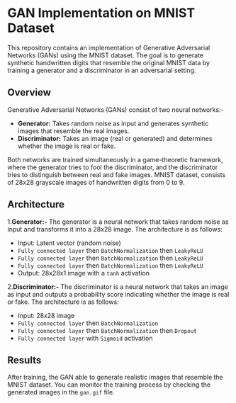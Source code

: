 # GAN Implementation on MNIST Dataset

This repository contains an implementation of Generative Adversarial Networks (GANs) using the MNIST dataset. The goal is to generate synthetic 
handwritten digits that resemble the original MNIST data by training a generator and a discriminator in an adversarial setting.

## Overview

Generative Adversarial Networks (GANs) consist of two neural networks:-

- **Generator:** Takes random noise as input and generates synthetic images that resemble the real images.
- **Discriminator:** Takes an image (real or generated) and determines whether the image is real or fake.

Both networks are trained simultaneously in a game-theoretic framework, where the generator tries to fool the discriminator, and 
the discriminator tries to distinguish between real and fake images.
MNIST dataset, consists of 28x28 grayscale images of handwritten digits from 0 to 9.

## Architecture

1.**Generator:-**
The generator is a neural network that takes random noise as input and transforms it into a 28x28 image. The architecture is as follows:

- Input: Latent vector (random noise)
- `Fully connected layer` then `BatchNormalization` then `LeakyReLU`
- `Fully connected layer` then `BatchNormalization` then `LeakyReLU`
- `Fully connected layer` then `BatchNormalization` then `LeakyReLU`
- Output: 28x28x1 image with a `tanh` activation

2.**Discriminator:-**
The discriminator is a neural network that takes an image as input and outputs a probability score indicating whether the image is real or fake. 
The architecture is as follows:

- Input: 28x28 image
- `Fully connected layer` then `BatchNormalization`
- `Fully connected layer` then `BatchNormalization` then `Dropout`
- `Fully connected layer` with `Sigmoid` activation

## Results

After training, the GAN  able to generate realistic images that resemble the MNIST dataset. You can monitor the training process by checking the generated 
images in the `gan.gif` file.

